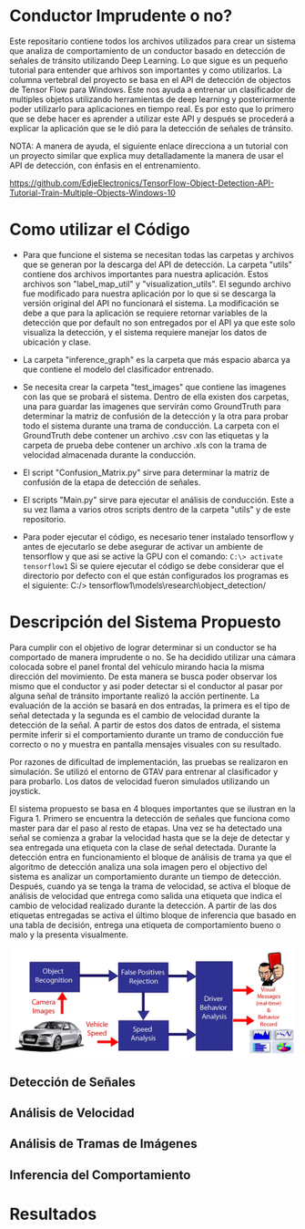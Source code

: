 # Conductor Imprudente o no?
Este repositario contiene todos los archivos utilizados para crear un sistema que analiza de comportamiento de un conductor basado en detección de señales de tránsito utilizando Deep Learning. Lo que sigue es un pequeño tutorial para entender que arhivos son importantes y como utilizarlos. La columna vertebral del proyecto se basa en el API de detección de objectos de Tensor Flow para Windows. Este nos ayuda a entrenar un clasificador de multiples objetos utilizando herramientas de deep learning y posteriormente poder utilizarlo para aplicaciones en tiempo real. Es por esto que lo primero que se debe hacer es aprender a utilizar este API y después se procederá a explicar la aplicación que se le dió para la detección de señales de tránsito.

NOTA: A manera de ayuda, el siguiente enlace direcciona a un tutorial con un proyecto similar que explica muy detalladamente la manera de usar el API de detección, con énfasis en el entrenamiento.

https://github.com/EdjeElectronics/TensorFlow-Object-Detection-API-Tutorial-Train-Multiple-Objects-Windows-10

# Como utilizar el Código

* Para que funcione el sistema se necesitan todas las carpetas y archivos que se generan por la descarga del API de detección. La carpeta "utils" contiene dos archivos importantes para nuestra aplicación. Estos archivos son "label_map_util" y "visualization_utils". El segundo archivo fue modificado para nuestra aplicación por lo que si se descarga la versión original del API no funcionará el sistema. La modificación se debe a que para la aplicación se requiere retornar variables de la detección que por default no son entregados por el API ya que este solo visualiza la detección, y el sistema requiere manejar los datos de ubicación y clase.

* La carpeta "inference_graph" es la carpeta que más espacio abarca ya que contiene el modelo del clasificador entrenado.

* Se necesita crear la carpeta "test_images" que contiene las imagenes con las que se probará el sistema. Dentro de ella existen dos carpetas, una para guardar las imagenes que servirán como GroundTruth para determinar la matriz de confusión de la detección y la otra para probar todo el sistema durante una trama de conducción. La carpeta con el GroundTruth debe contener un archivo .csv con las etiquetas y la carpeta de prueba debe contener un archivo .xls con la trama de velocidad almacenada durante la conducción. 
* El script "Confusion_Matrix.py" sirve para determinar la matriz de confusión de la etapa de detección de señales.
* El scripts "Main.py" sirve para ejecutar el análisis de conducción. Este a su vez llama a varios otros scripts dentro de la carpeta "utils" y de este repositorio.

* Para poder ejecutar el código, es necesario tener instalado tensorflow y antes de ejecutarlo se debe asegurar de activar un ambiente de tensorflow y que asi se active la GPU con el comando: `C:\> activate tensorflow1`
Si se quiere ejecutar el código se debe considerar que el directorio por defecto con el que están configurados los programas es el siguiente: C:/> tensorflow1\models\research\object_detection/ 

# Descripción del Sistema Propuesto

Para cumplir con el objetivo de lograr determinar si un conductor se ha comportado de manera imprudente o no. Se ha decidido utilizar una cámara colocada sobre el panel frontal del vehículo mirando hacia la misma dirección del movimiento. De esta manera se busca poder observar los mismo que el conductor y asi poder detectar si el conductor al pasar por alguna señal de tránsito importante realizó la acción pertinente. La evaluación de la acción se basará en dos entradas, la primera es el tipo de señal detectada y la segunda es el cambio de velocidad durante la detección de la señal. A partir de estos dos datos de entrada, el sistema permite inferir si el comportamiento durante un tramo de conducción fue correcto o no y muestra en pantalla mensajes visuales con su resultado. 

Por razones de dificultad de implementación, las pruebas se realizaron en simulación. Se utilizó el entorno de GTAV para entrenar al clasificador y para probarlo. Los datos de velocidad fueron simulados utilizando un joystick.

El sistema propuesto se basa en 4 bloques importantes que se ilustran en la Figura 1. Primero se encuentra la detección de señales que funciona como master para dar el paso al resto de etapas. Una vez se ha detectado una señal se comienza a grabar la velocidad hasta que se la deje de detectar y sea entregada una etiqueta con la clase de señal detectada. Durante la detección entra en funcionamiento el bloque de análisis de trama ya que el algoritmo de detección analiza una sola imagen pero el objectivo del sistema es analizar un comportamiento durante un tiempo de detección. Después, cuando ya se tenga la trama de velocidad, se activa el bloque de análisis de velocidad que entrega como salida una etiqueta que indica el cambio de velocidad realizado durante la detección. A partir de las dos etiquetas entregadas se activa el último bloque de inferencia que basado en una tabla de decisión, entrega una etiqueta de comportamiento bueno o malo y la presenta visualmente.

![Esquema Propuesto](/Imagenes/esquema.JPG)

## Detección de Señales 

## Análisis de Velocidad

## Análisis de Tramas de Imágenes

## Inferencia del Comportamiento

# Resultados 

